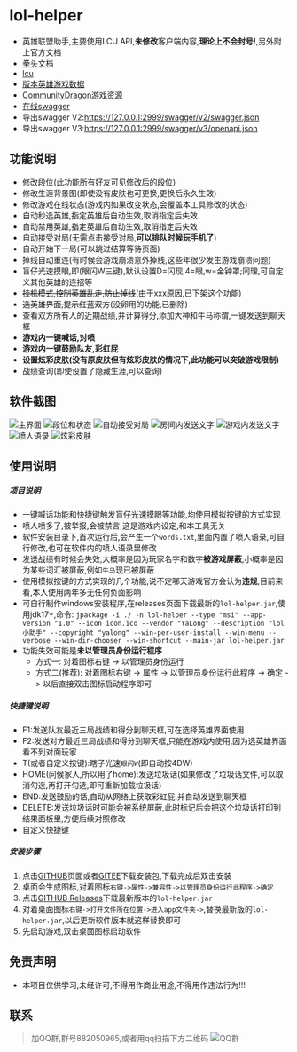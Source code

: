# lol-helper
- 英雄联盟助手,主要使用LCU API,**未修改**客户端内容,**理论上不会封号!**,另外附上官方文档
- [拳头文档](https://developer.riotgames.com/docs/lol/)
- [lcu](https://hextechdocs.dev/tag/lcu/)
- [版本英雄游戏数据](https://developer.riotgames.com/docs/lol#data-dragon_champions)
- [CommunityDragon游戏资源](https://github.com/CommunityDragon/Docs/blob/master/assets.md)
- [在线swagger](http://www.mingweisamuel.com/lcu-schema/tool/#/)
- 导出swagger V2:https://127.0.0.1:2999/swagger/v2/swagger.json
- 导出swagger V3:https://127.0.0.1:2999/swagger/v3/openapi.json

## 功能说明
- 修改段位(此功能所有好友可见修改后的段位)
- 修改生涯背景图(即使没有皮肤也可更换,更换后永久生效)
- 修改游戏在线状态(游戏内如果改变状态,会覆盖本工具修改的状态)
- 自动秒选英雄,指定英雄后自动生效,取消指定后失效
- 自动禁用英雄,指定英雄后自动生效,取消指定后失效
- 自动接受对局(无需点击接受对局,**可以排队时候玩手机了**)
- 自动开始下一局(可以跳过结算等待页面)
- 掉线自动重连(有时候会游戏崩溃意外掉线,这些年很少发生游戏崩溃问题)
- 盲仔光速摸眼,即(眼闪W三键),默认设置D=闪现,4=眼,w=金钟罩;同理,可自定义其他英雄的连招等
- ~~挂机模式,控制英雄乱走,防止掉线~~(由于xxx原因,已下架这个功能)
- ~~选英雄界面,提示红蓝双方~~(没卵用的功能,已删除)
- 查看双方所有人的近期战绩,并计算得分,添加大神和牛马称谓,一键发送到聊天框
- **游戏内一键喊话,对喷**
- **游戏内一键鼓励队友,彩虹屁**
- **设置炫彩皮肤(没有原皮肤但有炫彩皮肤的情况下,此功能可以突破游戏限制)**
- 战绩查询(即使设置了隐藏生涯,可以查询)

## 软件截图
![主界面](https://github.com/4379711/lol-helper/raw/master/src/main/resources/assets/main.png)
![段位和状态](https://github.com/4379711/lol-helper/raw/master/src/main/resources/assets/01.jpg)
![自动接受对局](https://github.com/4379711/lol-helper/raw/master/src/main/resources/assets/02.jpg)
![房间内发送文字](https://github.com/4379711/lol-helper/raw/master/src/main/resources/assets/03.jpg)
![游戏内发送文字](https://github.com/4379711/lol-helper/raw/master/src/main/resources/assets/04.jpg)
![喷人语录](https://github.com/4379711/lol-helper/raw/master/src/main/resources/assets/05.jpg)
![炫彩皮肤](https://github.com/4379711/lol-helper/raw/master/src/main/resources/assets/6.png)

## 使用说明
##### 项目说明
- 一键喊话功能和快捷键触发盲仔光速摸眼等功能,均使用模拟按键的方式实现
- 喷人喷多了,被举报,会被禁言,这是游戏内设定,和本工具无关
- 软件安装目录下,首次运行后,会产生一个`words.txt`,里面内置了喷人语录,可自行修改,也可在软件内的喷人语录里修改
- 发送战绩有时候会失效,大概率是因为玩家名字和数字**被游戏屏蔽**,小概率是因为某些词汇被屏蔽,例如`牛马`现已被屏蔽
- 使用模拟按键的方式实现的几个功能,说不定哪天游戏官方会认为**违规**,目前来看,本人使用两年多无任何负面影响
- 可自行制作windows安装程序,在releases页面下载最新的`lol-helper.jar`,使用jdk17+,命令:
  ```jpackage -i ./ -n lol-helper --type "msi" --app-version "1.0" --icon icon.ico --vendor "YaLong" --description "lol小助手" --copyright "yalong" --win-per-user-install --win-menu --verbose --win-dir-chooser --win-shortcut --main-jar lol-helper.jar```
- 功能失效可能是**未以管理员身份运行程序**
    - 方式一: 对着图标右键 -> 以管理员身份运行
    - 方式二(推荐): 对着图标右键 -> 属性 -> 以管理员身份运行此程序  -> 确定 -> 以后直接双击图标启动程序即可

##### 快捷键说明
- F1:发送队友最近三局战绩和得分到聊天框,可在选择英雄界面使用
- F2:发送对方最近三局战绩和得分到聊天框,只能在游戏内使用,因为选英雄界面看不到对面玩家
- T(或者自定义按键):瞎子光速`眼闪W`(即自动按4DW)
- HOME(问候家人,所以用了home):发送垃圾话(如果修改了垃圾话文件,可以取消勾选,再打开勾选,即可重新加载垃圾话)
- END:发送鼓励的话,自动从网络上获取彩虹屁,并自动发送到聊天框
- DELETE:发送垃圾话时可能会被系统屏蔽,此时标记后会把这个垃圾话打印到结果面板里,方便后续对照修改
- 自定义快捷键

##### 安装步骤
1. 点击[GITHUB](https://github.com/4379711/lol-helper/releases/download/V7.1/lol-helper-7.1.msi)页面或者[GITEE](https://gitee.com/qq4379711/lol-helper/releases/download/V7.1/lol-helper-7.1.msi)下载安装包,下载完成后双击安装
2. 桌面会生成图标,对着图标`右键->属性->兼容性->以管理员身份运行此程序->确定`
3. 点击[GITHUB Releases](https://github.com/4379711/lol-helper/releases)下载最新版本的`lol-helper.jar`
4. 对着桌面图标`右键->打开文件所在位置->进入app文件夹->`,替换最新版的`lol-helper.jar`,以后更新软件版本就这样替换即可
5. 先启动游戏,双击桌面图标启动软件

## 免责声明
- 本项目仅供学习,未经许可,不得用作商业用途,不得用作违法行为!!!

## 联系
> 加QQ群,群号882050965,或者用qq扫描下方二维码
![QQ群](https://github.com/4379711/lol-helper/raw/master/src/main/resources/assets/QR-Code.jpg)
